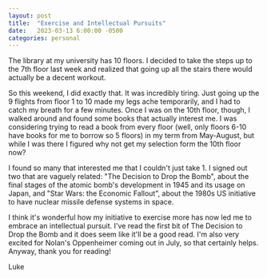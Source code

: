 ```yaml
---
layout: post
title:  "Exercise and Intellectual Pursuits"
date:   2023-03-13 6:00:00 -0500
categories: personal
---
```


The library at my university has 10 floors. I decided to take the steps up to the 7th floor last week and realized that going up all the stairs there would actually be a decent workout.

So this weekend, I did exactly that. It was incredibly tiring. Just going up the 9 flights from floor 1 to 10 made my legs ache temporarily, and I had to catch my breath for a few minutes. Once I was on the 10th floor, though, I walked around and found some books that actually interest me. I was considering trying to read a book from every floor (well, only floors 6-10 have books for me to borrow so 5 floors) in my term from May-August, but while I was there I figured why not get my selection form the 10th floor now?

I found so many that interested me that I couldn't just take 1. I signed out two that are vaguely related: "The Decision to Drop the Bomb", about the final stages of the atomic bomb's development in 1945 and its usage on Japan, and "Star Wars: the Economic Fallout", about the 1980s US initiative to have nuclear missile defense systems in space. 

I think it's wonderful how my initiative to exercise more has now led me to embrace an intellectual pursuit. I've read the first bit of The Decision to Drop the Bomb and it does seem like it'll be a good read. I'm also very excited for Nolan's Oppenheimer coming out in July, so that certainly helps. Anyway, thank you for reading!

Luke